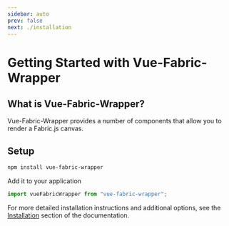 ```yaml
---
sidebar: auto
prev: false
next: ./installation
---
```


# Getting Started with Vue-Fabric-Wrapper

## What is Vue-Fabric-Wrapper?
Vue-Fabric-Wrapper provides a number of components that allow you to render a Fabric.js canvas.

## Setup
```bash
npm install vue-fabric-wrapper
```

Add it to your application

```javascript
import vueFabricWrapper from "vue-fabric-wrapper";
```

For more detailed installation instructions and additional options,
see the [Installation](./installation.md) section of the documentation.